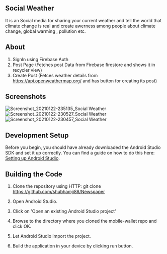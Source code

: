 ## Social Weather
It is an Social media for sharing your current weather and tell the world that climate change is real and create awerness among people about climate change, global warming , pollution etc.

## About
1. SignIn using Firebase Auth
2. Post Page (Fetches post Data from Firebase firestore and shows it in recycler view)
3. Create Post (Fetces weather details from https://api.openweathermap.org/ and has button for creating its post)

## Screenshots
![Screenshot_20210122-235135_Social Weather](https://user-images.githubusercontent.com/56815364/105529840-0254c500-5d0d-11eb-9b9a-0ae9314c7a49.jpg)
![Screenshot_20210122-230527_Social Weather](https://user-images.githubusercontent.com/56815364/105528828-79895980-5d0b-11eb-8a00-50efe4ad8106.jpg)
![Screenshot_20210122-230457_Social Weather](https://user-images.githubusercontent.com/56815364/105528838-7c844a00-5d0b-11eb-9044-262e30395ad1.jpg)


## Development Setup

Before you begin, you should have already downloaded the Android Studio SDK and set it up correctly. You can find a guide on how to do this here: [Setting up Android Studio](http://developer.android.com/sdk/installing/index.html?pkg=studio).

## Building the Code

1. Clone the repository using HTTP: git clone https://github.com/shubhamji88/Newspaper

2. Open Android Studio.

3. Click on 'Open an existing Android Studio project'

4. Browse to the directory where you cloned the mobile-wallet repo and click OK.

5. Let Android Studio import the project.

6. Build the application in your device by clicking run button.

